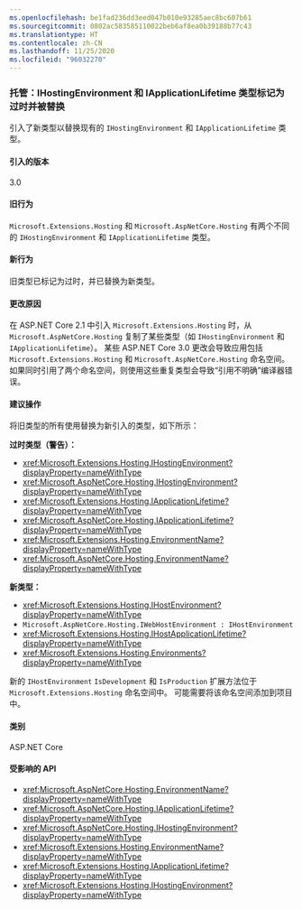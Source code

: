 ```yaml
---
ms.openlocfilehash: be1fad236dd3eed047b010e93285aec8bc607b61
ms.sourcegitcommit: 0802ac583585110022beb6af8ea0b39188b77c43
ms.translationtype: HT
ms.contentlocale: zh-CN
ms.lasthandoff: 11/25/2020
ms.locfileid: "96032270"
---
```

### <a name="hosting-ihostingenvironment-and-iapplicationlifetime-types-marked-obsolete-and-replaced"></a>托管：IHostingEnvironment 和 IApplicationLifetime 类型标记为过时并被替换

引入了新类型以替换现有的 `IHostingEnvironment` 和 `IApplicationLifetime` 类型。

#### <a name="version-introduced"></a>引入的版本

3.0

#### <a name="old-behavior"></a>旧行为

`Microsoft.Extensions.Hosting` 和 `Microsoft.AspNetCore.Hosting` 有两个不同的 `IHostingEnvironment` 和 `IApplicationLifetime` 类型。

#### <a name="new-behavior"></a>新行为

旧类型已标记为过时，并已替换为新类型。

#### <a name="reason-for-change"></a>更改原因

在 ASP.NET Core 2.1 中引入 `Microsoft.Extensions.Hosting` 时，从 `Microsoft.AspNetCore.Hosting` 复制了某些类型（如 `IHostingEnvironment` 和 `IApplicationLifetime`）。 某些 ASP.NET Core 3.0 更改会导致应用包括 `Microsoft.Extensions.Hosting` 和 `Microsoft.AspNetCore.Hosting` 命名空间。 如果同时引用了两个命名空间，则使用这些重复类型会导致“引用不明确”编译器错误。

#### <a name="recommended-action"></a>建议操作

将旧类型的所有使用替换为新引入的类型，如下所示：

**过时类型（警告）：**

- <xref:Microsoft.Extensions.Hosting.IHostingEnvironment?displayProperty=nameWithType>
- <xref:Microsoft.AspNetCore.Hosting.IHostingEnvironment?displayProperty=nameWithType>
- <xref:Microsoft.Extensions.Hosting.IApplicationLifetime?displayProperty=nameWithType>
- <xref:Microsoft.AspNetCore.Hosting.IApplicationLifetime?displayProperty=nameWithType>
- <xref:Microsoft.Extensions.Hosting.EnvironmentName?displayProperty=nameWithType>
- <xref:Microsoft.AspNetCore.Hosting.EnvironmentName?displayProperty=nameWithType>

**新类型：**

- <xref:Microsoft.Extensions.Hosting.IHostEnvironment?displayProperty=nameWithType>
- `Microsoft.AspNetCore.Hosting.IWebHostEnvironment : IHostEnvironment`
- <xref:Microsoft.Extensions.Hosting.IHostApplicationLifetime?displayProperty=nameWithType>
- <xref:Microsoft.Extensions.Hosting.Environments?displayProperty=nameWithType>

新的 `IHostEnvironment` `IsDevelopment` 和 `IsProduction` 扩展方法位于 `Microsoft.Extensions.Hosting` 命名空间中。 可能需要将该命名空间添加到项目中。

#### <a name="category"></a>类别

ASP.NET Core

#### <a name="affected-apis"></a>受影响的 API

- <xref:Microsoft.AspNetCore.Hosting.EnvironmentName?displayProperty=nameWithType>
- <xref:Microsoft.AspNetCore.Hosting.IApplicationLifetime?displayProperty=nameWithType>
- <xref:Microsoft.AspNetCore.Hosting.IHostingEnvironment?displayProperty=nameWithType>
- <xref:Microsoft.Extensions.Hosting.EnvironmentName?displayProperty=nameWithType>
- <xref:Microsoft.Extensions.Hosting.IApplicationLifetime?displayProperty=nameWithType>
- <xref:Microsoft.Extensions.Hosting.IHostingEnvironment?displayProperty=nameWithType>

<!-- 

#### Affected APIs

- `T:Microsoft.AspNetCore.Hosting.EnvironmentName`
- `T:Microsoft.AspNetCore.Hosting.IApplicationLifetime`
- `T:Microsoft.AspNetCore.Hosting.IHostingEnvironment`
- `T:Microsoft.Extensions.Hosting.EnvironmentName`
- `T:Microsoft.Extensions.Hosting.IApplicationLifetime`
- `T:Microsoft.Extensions.Hosting.IHostingEnvironment`

-->
